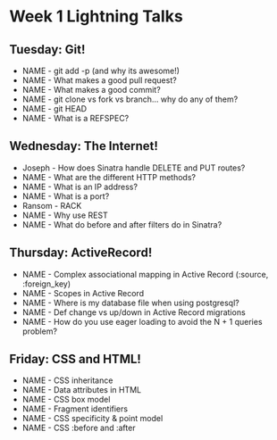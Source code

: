 # Week 1 Lightning Talks

## Tuesday: Git!

- NAME - git add -p (and why its awesome!)
- NAME - What makes a good pull request?
- NAME - What makes a good commit?
- NAME - git clone vs fork vs branch… why do any of them?
- NAME - git HEAD
- NAME - What is a REFSPEC?

## Wednesday: The Internet!

- Joseph - How does Sinatra handle DELETE and PUT routes?
- NAME - What are the different HTTP methods?
- NAME - What is an IP address?
- NAME - What is a port?
- Ransom - RACK
- NAME - Why use REST
- NAME - What do before and after filters do in Sinatra?

## Thursday: ActiveRecord!

- NAME - Complex associational mapping in Active Record (:source, :foreign_key)
- NAME - Scopes in Active Record
- NAME - Where is my database file when using postgresql?
- NAME - Def change vs up/down in Active Record migrations
- NAME - How do you use eager loading to avoid the N + 1 queries problem?

## Friday: CSS and HTML!

- NAME - CSS inheritance
- NAME - Data attributes in HTML
- NAME - CSS box model
- NAME - Fragment identifiers
- NAME - CSS specificity & point model
- NAME - CSS :before and :after
